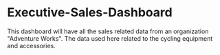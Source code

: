 # Executive-Sales-Dashboard
This dashboard will have all the sales related data from an organization "Adventure Works". The data  used here related to the cycling equipment  and accessories.

